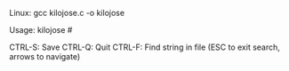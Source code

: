 Linux: gcc kilojose.c -o kilojose

Usage: kilojose # <filename>

CTRL-S: Save
CTRL-Q: Quit
CTRL-F: Find string in file (ESC to exit search, arrows to navigate)
